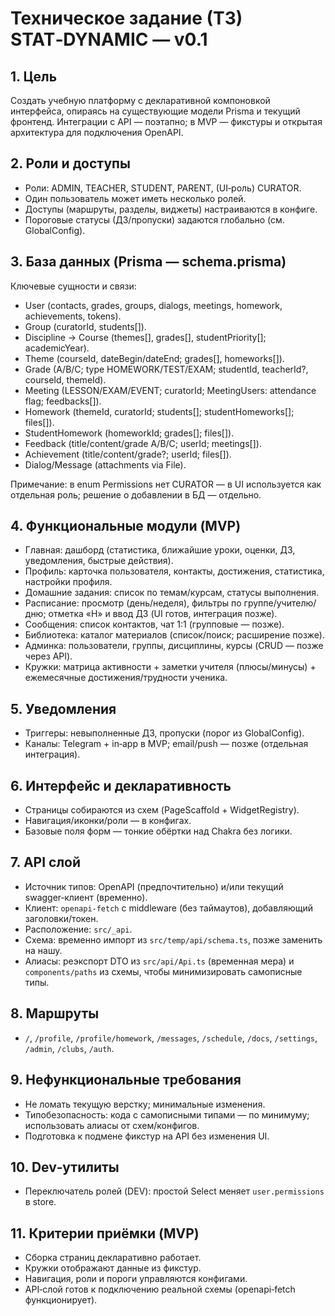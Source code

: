 # Техническое задание (ТЗ) STAT‑DYNAMIC — v0.1

## 1. Цель
Создать учебную платформу с декларативной компоновкой интерфейса, опираясь на существующие модели Prisma и текущий фронтенд. Интеграции с API — поэтапно; в MVP — фикстуры и открытая архитектура для подключения OpenAPI.

## 2. Роли и доступы
- Роли: ADMIN, TEACHER, STUDENT, PARENT, (UI‑роль) CURATOR.
- Один пользователь может иметь несколько ролей.
- Доступы (маршруты, разделы, виджеты) настраиваются в конфиге.
- Пороговые статусы (ДЗ/пропуски) задаются глобально (см. GlobalConfig).

## 3. База данных (Prisma — schema.prisma)
Ключевые сущности и связи:
- User (contacts, grades, groups, dialogs, meetings, homework, achievements, tokens).
- Group (curatorId, students[]).
- Discipline → Course (themes[], grades[], studentPriority[]; academicYear).
- Theme (courseId, dateBegin/dateEnd; grades[], homeworks[]).
- Grade (A/B/C; type HOMEWORK/TEST/EXAM; studentId, teacherId?, courseId, themeId).
- Meeting (LESSON/EXAM/EVENT; curatorId; MeetingUsers: attendance flag; feedbacks[]).
- Homework (themeId, curatorId; students[]; studentHomeworks[]; files[]).
- StudentHomework (homeworkId; grades[]; files[]).
- Feedback (title/content/grade A/B/C; userId; meetings[]).
- Achievement (title/content/grade?; userId; files[]).
- Dialog/Message (attachments via File).

Примечание: в enum Permissions нет CURATOR — в UI используется как отдельная роль; решение о добавлении в БД — отдельно.

## 4. Функциональные модули (MVP)
- Главная: дашборд (статистика, ближайшие уроки, оценки, ДЗ, уведомления, быстрые действия).
- Профиль: карточка пользователя, контакты, достижения, статистика, настройки профиля.
- Домашние задания: список по темам/курсам, статусы выполнения.
- Расписание: просмотр (день/неделя), фильтры по группе/учителю/дню; отметка «Н» и ввод ДЗ (UI готов, интеграция позже).
- Сообщения: список контактов, чат 1:1 (групповые — позже).
- Библиотека: каталог материалов (список/поиск; расширение позже).
- Админка: пользователи, группы, дисциплины, курсы (CRUD — позже через API).
- Кружки: матрица активности + заметки учителя (плюсы/минусы) + ежемесячные достижения/трудности ученика.

## 5. Уведомления
- Триггеры: невыполненные ДЗ, пропуски (порог из GlobalConfig).
- Каналы: Telegram + in‑app в MVP; email/push — позже (отдельная интеграция).

## 6. Интерфейс и декларативность
- Страницы собираются из схем (PageScaffold + WidgetRegistry).
- Навигация/иконки/роли — в конфигах.
- Базовые поля форм — тонкие обёртки над Chakra без логики.

## 7. API слой
- Источник типов: OpenAPI (предпочтительно) и/или текущий swagger‑клиент (временно).
- Клиент: `openapi-fetch` с middleware (без таймаутов), добавляющий заголовки/токен.
- Расположение: `src/_api`.
- Схема: временно импорт из `src/temp/api/schema.ts`, позже заменить на нашу.
- Алиасы: реэкспорт DTO из `src/api/Api.ts` (временная мера) и `components/paths` из схемы, чтобы минимизировать самописные типы.

## 8. Маршруты
- `/`, `/profile`, `/profile/homework`, `/messages`, `/schedule`, `/docs`, `/settings`, `/admin`, `/clubs`, `/auth`.

## 9. Нефункциональные требования
- Не ломать текущую верстку; минимальные изменения.
- Типобезопасность: кода с самописными типами — по минимуму; использовать алиасы от схем/конфигов.
- Подготовка к подмене фикстур на API без изменения UI.

## 10. Dev‑утилиты
- Переключатель ролей (DEV): простой Select меняет `user.permissions` в store.

## 11. Критерии приёмки (MVP)
- Сборка страниц декларативно работает.
- Кружки отображают данные из фикстур.
- Навигация, роли и пороги управляются конфигами.
- API‑слой готов к подключению реальной схемы (openapi‑fetch функционирует).
